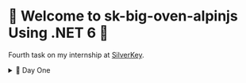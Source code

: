 # 🫡 Welcome to sk-big-oven-alpinjs Using .NET 6 🤖 
Fourth task on my internship at [SilverKey](https://www.silverkeytech.com/).

<details>
<summary>🚨 Day One</summary>

</details>
